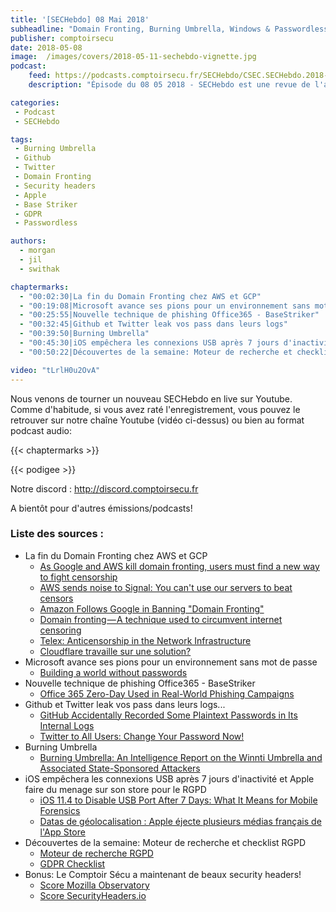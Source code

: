 ```yaml
---
title: '[SECHebdo] 08 Mai 2018'
subheadline: "Domain Fronting, Burning Umbrella, Windows & Passwordless, Fail GitHub & Twitter, iOS & USB, BaseStriker, RGPD Checklist, etc."
publisher: comptoirsecu
date: 2018-05-08
image:  /images/covers/2018-05-11-sechebdo-vignette.jpg
podcast:
    feed: https://podcasts.comptoirsecu.fr/SECHebdo/CSEC.SECHebdo.2018-05-08.mp3
    description: "Épisode du 08 05 2018 - SECHebdo est une revue de l'actualité cybersécurité réalisée en live sur Youtube, généralement le mardi soir."

categories:
 - Podcast
 - SECHebdo

tags:
 - Burning Umbrella
 - Github
 - Twitter
 - Domain Fronting
 - Security headers
 - Apple
 - Base Striker
 - GDPR
 - Passwordless

authors:
  - morgan
  - jil
  - swithak

chaptermarks:
  - "00:02:30|La fin du Domain Fronting chez AWS et GCP"
  - "00:19:08|Microsoft avance ses pions pour un environnement sans mot de passe"
  - "00:25:55|Nouvelle technique de phishing Office365 - BaseStriker"
  - "00:32:45|Github et Twitter leak vos pass dans leurs logs"
  - "00:39:50|Burning Umbrella"
  - "00:45:30|iOS empêchera les connexions USB après 7 jours d'inactivité et Apple faire du menage sur son store pour le GDPR"
  - "00:50:22|Découvertes de la semaine: Moteur de recherche et checklist RGPD"

video: "tLrlH0u2OvA"
---
```


Nous venons de tourner un nouveau SECHebdo en live sur Youtube. Comme d'habitude, si vous avez raté l'enregistrement, vous pouvez le retrouver sur notre chaîne Youtube (vidéo ci-dessus) ou bien au format podcast audio:

{{< chaptermarks >}}

{{< podigee >}}

Notre discord : <http://discord.comptoirsecu.fr>

A bientôt pour d'autres émissions/podcasts!

### Liste des sources :

* La fin du Domain Fronting chez AWS et GCP
    * [As Google and AWS kill domain fronting, users must find a new way to fight censorship](https://www.techrepublic.com/article/as-google-and-aws-kill-domain-fronting-users-must-find-a-new-way-to-fight-censorship/)
    * [AWS sends noise to Signal: You can't use our servers to beat censors](https://www.theregister.co.uk/2018/05/02/aws_bans_domain_fronting/)
    * [Amazon Follows Google in Banning "Domain Fronting"](https://www.bleepingcomputer.com/news/cloud/amazon-follows-google-in-banning-domain-fronting/)
    * [Domain fronting — A technique used to circumvent internet censoring](https://medium.com/@pmvk/domain-fronting-a-technique-used-to-circumvent-internet-censoring-10ef1bb3db84)
    * [Telex: Anticensorship in the Network Infrastructure](https://telex.cc/)
    * [Cloudflare travaille sur une solution?](https://news.ycombinator.com/item?id=16787498)
* Microsoft avance ses pions pour un environnement sans mot de passe
    * [Building a world without passwords](https://cloudblogs.microsoft.com/microsoftsecure/2018/05/01/building-a-world-without-passwords/)
* Nouvelle technique de phishing Office365 - BaseStriker
    * [Office 365 Zero-Day Used in Real-World Phishing Campaigns](https://www.bleepingcomputer.com/news/security/office-365-zero-day-used-in-real-world-phishing-campaigns/)
* Github et Twitter leak vos pass dans leurs logs...
    * [GitHub Accidentally Recorded Some Plaintext Passwords in Its Internal Logs](https://www.bleepingcomputer.com/news/security/github-accidentally-recorded-some-plaintext-passwords-in-its-internal-logs/)
    * [Twitter to All Users: Change Your Password Now!](https://krebsonsecurity.com/2018/05/twitter-to-all-users-change-your-password-now/)
* Burning Umbrella
    * [Burning Umbrella: An Intelligence Report on the Winnti Umbrella and Associated State-Sponsored Attackers](https://401trg.pw/burning-umbrella/)
* iOS empêchera les connexions USB après 7 jours d'inactivité et Apple faire du menage sur son store pour le RGPD
    * [iOS 11.4 to Disable USB Port After 7 Days: What It Means for Mobile Forensics](https://blog.elcomsoft.com/2018/05/ios-11-4-to-disable-usb-port-after-7-days-what-it-means-for-mobile-forensics/)
    * [Datas de géolocalisation : Apple éjecte plusieurs médias français de l'App Store](https://www.journaldunet.com/ebusiness/publicite/1209184-datas-de-geolocalisation-apple-ejecte-plusieurs-medias-francais-de-l-app-store/)
* Découvertes de la semaine: Moteur de recherche et checklist RGPD
    * [Moteur de recherche RGPD](https://gdpr.algolia.com/)
    * [GDPR Checklist](https://gdprchecklist.io/)
* Bonus: Le Comptoir Sécu a maintenant de beaux security headers!
    * [Score Mozilla Observatory](https://observatory.mozilla.org/analyze/www.comptoirsecu.fr)
    * [Score SecurityHeaders.io](https://securityheaders.com/?q=https%3A%2F%2Fcomptoirsecu.fr&followRedirects=on)
